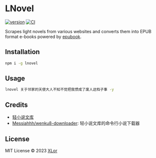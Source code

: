 # LNovel

[![version](https://img.shields.io/npm/v/lnovel?color=rgb%2850%2C203%2C86%29&label=lnovel)](https://www.npmjs.com/package/lnovel) [![CI](https://github.com/yjl9903/lnovel/actions/workflows/ci.yml/badge.svg)](https://github.com/yjl9903/lnovel/actions/workflows/ci.yml)

Scrapes light novels from various websites and converts them into EPUB format e-books powered by [epubook](https://github.com/yjl9903/epubook).

## Installation

```bash
npm i -g lnovel
```

## Usage

```bash
lnovel 关于邻家的天使大人不知不觉把我惯成了废人这档子事 -y
```

## Credits

+ [轻小说文库](https://www.wenku8.net/)
+ [Messiahhh/wenku8-downloader](https://github.com/Messiahhh/wenku8-downloader): 轻小说文库的命令行小说下载器

## License

MIT License © 2023 [XLor](https://github.com/yjl9903)
